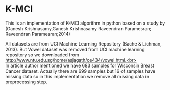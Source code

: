 # K-MCI
This is an implementation of K-MCI algorithm in python based on a study by (Ganesh Krishnasamy,Ganesh Krishnasamy Raveendran Paramesran; Raveendran Paramesran;2014)

All datasets are from UCI Machine Learning Repository (Bache & Lichman, 2013). But Vowel dataset was removed from UCI machine learning repository so we downloaded from http://www.ntu.edu.sg/home/asjagath/ce434/vowel.html.<br>
<br>In article author mentioned we have 683 samples for Wisconsin Breast Cancer dataset. Actually there are 699 samples but 16 of samples have missing data so in this implementation we remove all missing data in preprocessing step.

